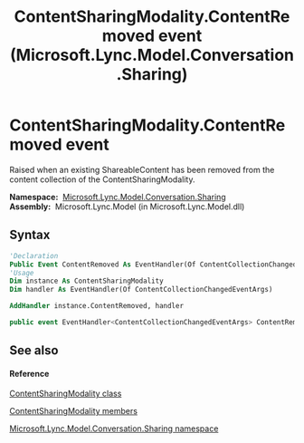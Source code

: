 ﻿---
title: ContentSharingModality.ContentRemoved event (Microsoft.Lync.Model.Conversation.Sharing)
TOCTitle: ContentRemoved event
ms:assetid: E:Microsoft.Lync.Model.Conversation.Sharing.ContentSharingModality.ContentRemoved_DI_3_UC_OCS14MrefLyncWPF
ms:mtpsurl: https://msdn.microsoft.com/en-us/library/microsoft.lync.model.conversation.sharing.contentsharingmodality.contentremoved_di_3_uc_ocs14mreflyncwpf(v=office.15)
ms:contentKeyID: 48600542
ms.date: 07/28/2014
mtps_version: v=office.15
f1_keywords:
- Microsoft.Lync.Model.Conversation.Sharing.ContentSharingModality.ContentRemoved
dev_langs:
- CSharp
- JScript
- VB
- other
---

# ContentSharingModality.ContentRemoved event

Raised when an existing ShareableContent has been removed from the content collection of the ContentSharingModality.

**Namespace:**  [Microsoft.Lync.Model.Conversation.Sharing](microsoft-lync-model-conversation-sharing-namespace_2.md)  
**Assembly:**  Microsoft.Lync.Model (in Microsoft.Lync.Model.dll)

## Syntax

``` vb
'Declaration
Public Event ContentRemoved As EventHandler(Of ContentCollectionChangedEventArgs)
'Usage
Dim instance As ContentSharingModality
Dim handler As EventHandler(Of ContentCollectionChangedEventArgs)

AddHandler instance.ContentRemoved, handler
```

``` csharp
public event EventHandler<ContentCollectionChangedEventArgs> ContentRemoved
```

## See also

#### Reference

[ContentSharingModality class](contentsharingmodality-class-microsoft-lync-model-conversation-sharing_2.md)

[ContentSharingModality members](contentsharingmodality-members-microsoft-lync-model-conversation-sharing_2.md)

[Microsoft.Lync.Model.Conversation.Sharing namespace](microsoft-lync-model-conversation-sharing-namespace_2.md)

